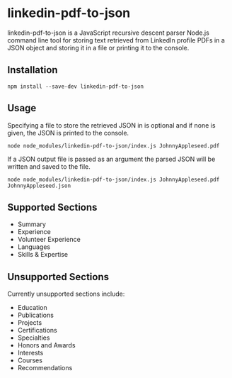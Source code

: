 # linkedin-pdf-to-json

linkedin-pdf-to-json is a JavaScript recursive descent parser Node.js command line tool for storing text retrieved from LinkedIn profile PDFs in a JSON object and storing it in a file or printing it to the console.

## Installation

```
npm install --save-dev linkedin-pdf-to-json
```

## Usage

Specifying a file to store the retrieved JSON in is optional and if none is given, the JSON is printed to the console.

```
node node_modules/linkedin-pdf-to-json/index.js JohnnyAppleseed.pdf
```

If a JSON output file is passed as an argument the parsed JSON will be written and saved to the file.

```
node node_modules/linkedin-pdf-to-json/index.js JohnnyAppleseed.pdf JohnnyAppleseed.json
```

## Supported Sections

* Summary
* Experience
* Volunteer Experience
* Languages
* Skills & Expertise

## Unsupported Sections

Currently unsupported sections include:

* Education
* Publications
* Projects
* Certifications
* Specialties
* Honors and Awards
* Interests
* Courses
* Recommendations